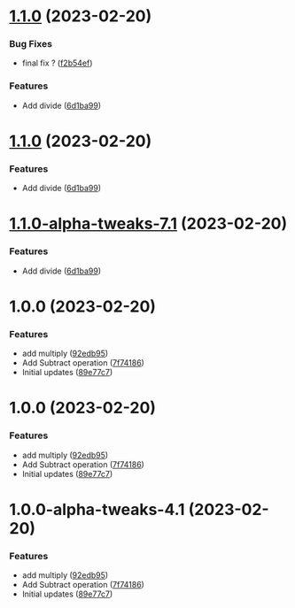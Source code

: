 # [1.1.0](https://github.com/Architected/semantic-nuget-package/compare/v1.0.0...v1.1.0) (2023-02-20)


### Bug Fixes

* final fix ? ([f2b54ef](https://github.com/Architected/semantic-nuget-package/commit/f2b54ef10b560e2e765881e38cc069c3b514cb4e))


### Features

* Add divide ([6d1ba99](https://github.com/Architected/semantic-nuget-package/commit/6d1ba99e1398194e7f04ddb5b0d7cb2e93adb834))

# [1.1.0](https://github.com/Architected/semantic-nuget-package/compare/v1.0.0...v1.1.0) (2023-02-20)


### Features

* Add divide ([6d1ba99](https://github.com/Architected/semantic-nuget-package/commit/6d1ba99e1398194e7f04ddb5b0d7cb2e93adb834))

# [1.1.0-alpha-tweaks-7.1](https://github.com/Architected/semantic-nuget-package/compare/v1.0.0...v1.1.0-alpha-tweaks-7.1) (2023-02-20)


### Features

* Add divide ([6d1ba99](https://github.com/Architected/semantic-nuget-package/commit/6d1ba99e1398194e7f04ddb5b0d7cb2e93adb834))

# 1.0.0 (2023-02-20)


### Features

* add multiply ([92edb95](https://github.com/Architected/semantic-nuget-package/commit/92edb95e4cc8e012ed9d62b3e631644f8f1d23b5))
* Add Subtract operation ([7f74186](https://github.com/Architected/semantic-nuget-package/commit/7f741869a1d414b6eb8d990919a03275620eabba))
* Initial updates ([89e77c7](https://github.com/Architected/semantic-nuget-package/commit/89e77c75efaf3cfbc7ac6c9ac74018927ee7f564))

# 1.0.0 (2023-02-20)


### Features

* add multiply ([92edb95](https://github.com/Architected/semantic-nuget-package/commit/92edb95e4cc8e012ed9d62b3e631644f8f1d23b5))
* Add Subtract operation ([7f74186](https://github.com/Architected/semantic-nuget-package/commit/7f741869a1d414b6eb8d990919a03275620eabba))
* Initial updates ([89e77c7](https://github.com/Architected/semantic-nuget-package/commit/89e77c75efaf3cfbc7ac6c9ac74018927ee7f564))

# 1.0.0-alpha-tweaks-4.1 (2023-02-20)


### Features

* add multiply ([92edb95](https://github.com/Architected/semantic-nuget-package/commit/92edb95e4cc8e012ed9d62b3e631644f8f1d23b5))
* Add Subtract operation ([7f74186](https://github.com/Architected/semantic-nuget-package/commit/7f741869a1d414b6eb8d990919a03275620eabba))
* Initial updates ([89e77c7](https://github.com/Architected/semantic-nuget-package/commit/89e77c75efaf3cfbc7ac6c9ac74018927ee7f564))
